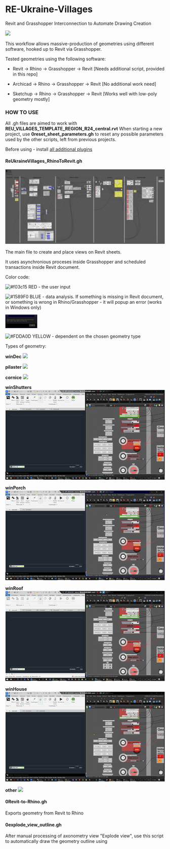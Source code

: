 # RE-Ukraine-Villages
 Revit and Grasshopper Interconnection to Automate Drawing Creation

![](https://images.squarespace-cdn.com/content/v1/5ab705d1f407b4b46a9e7fa5/1542746636064-GIGN0KX9N9JUX9N5BDHW/balbek_logo_new.png?format=1000w)


<p> This workflow allows massive-production of geometries using different software, hooked up to Revit via Grasshopper.
<p> Tested geometries using the following software:

- Revit -> Rhino -> Grasshopper -> Revit [Needs additional script, provided in this repo]

- Archicad -> Rhino -> Grasshopper -> Revit [No additional work need]

- Sketchup -> Rhino -> Grasshopper -> Revit [Works well with low-poly geometry mostly]

### HOW TO USE
All .gh files are aimed to work with **REU_VILLAGES_TEMPLATE_REGION_R24_central.rvt**
When starting a new project, use **0reset_sheet_parameters.gh** to reset any possible parameters used by the other scripts, left from previous projects.

Before using - install [all additional plugins](https://github.com/skibadubskiybadubs/RE-Ukraine-Villages/blob/main/plugins)

#### ReUkraineVillages_RhinoToRevit.gh
![](https://github.com/skibadubskiybadubs/RE-Ukraine-Villages/blob/main/utils/ReUkraineVillages_RhinoToRevit.png)
<p>The main file to create and place views on Revit sheets.
<p>It uses asynchronious proceses inside Grasshopper and scheduled transactions inside Revit document.


Color code:

![#f03c15](https://placehold.co/15x15/f03c15/f03c15.png) RED - the user input

![#1589F0](https://placehold.co/15x15/1589f0/1589f0.png) BLUE - data analysis. If something is missing in Revit document, or something is wrong in Rhino/Grasshopper - it will popup an error (works in Windows only)

<img src="https://github.com/skibadubskiybadubs/RE-Ukraine-Villages/blob/main/utils/error2.jpg" alt="err" width="20%"/>

![#FDDA0D](https://placehold.co/15x15/fdda0d/fdda0d.png) YELLOW - dependent on the chosen geometry type


Types of geometry:

**winDec**
![](https://github.com/skibadubskiybadubs/RE-Ukraine-Villages/blob/main/utils/gifs/winDec.gif)

**pilaster**
![](https://github.com/skibadubskiybadubs/RE-Ukraine-Villages/blob/main/utils/gifs/pilaster.gif)

**cornice**
![](https://github.com/skibadubskiybadubs/RE-Ukraine-Villages/blob/main/utils/gifs/cornice.gif)

**winShutters**
![](https://github.com/skibadubskiybadubs/RE-Ukraine-Villages/blob/main/utils/gifs/winShutters.gif)

**winPorch**
![](https://github.com/skibadubskiybadubs/RE-Ukraine-Villages/blob/main/utils/gifs/winPorch.gif)

**winRoof**
![](https://github.com/skibadubskiybadubs/RE-Ukraine-Villages/blob/main/utils/gifs/winRoof.gif)

**winHouse**
![](https://github.com/skibadubskiybadubs/RE-Ukraine-Villages/blob/main/utils/gifs/winHouse.gif)

**other**
![](https://github.com/skibadubskiybadubs/RE-Ukraine-Villages/blob/main/utils/gifs/other.gif)


#### 0Revit-to-Rhino.gh
Exports geometry from Revit to Rhino

#### 0explode_view_outline.gh
After manual processing of axonometry view "Explode view", use this script to automatically draw the geometry outline using <Wide Lines>